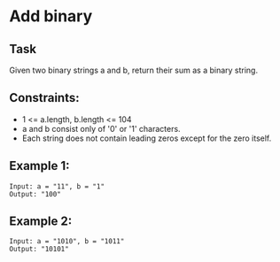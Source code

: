 # Add binary

## Task
Given two binary strings a and b, return their sum as a binary string.


## Constraints:
- 1 <= a.length, b.length <= 104
- a and b consist only of '0' or '1' characters.
- Each string does not contain leading zeros except for the zero itself.


## Example 1:
```
Input: a = "11", b = "1"
Output: "100"
```


## Example 2:
```
Input: a = "1010", b = "1011"
Output: "10101"
```


